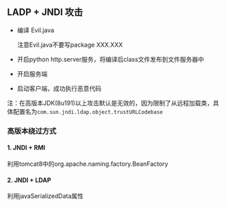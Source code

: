 ## LADP + JNDI 攻击

- 编译 Evil.java

  注意Evil.java不要写package XXX.XXX

- 开启python http.server服务，将编译后class文件发布到文件服务器中

- 开启服务端

- 启动客户端，成功执行恶意代码

注：在高版本JDK(8u191)以上攻击默认是无效的，因为限制了从远程加载类，具体配置名为`com.sun.jndi.ldap.object.trustURLCodebase`

### 高版本绕过方式
#### 1. JNDI + RMI
利用tomcat8中的org.apache.naming.factory.BeanFactory
#### 2. JNDI + LDAP

利用javaSerializedData属性